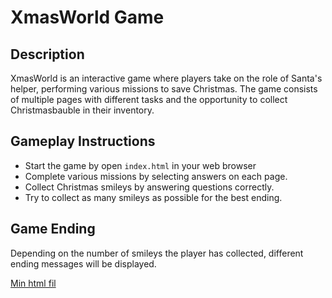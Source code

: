 # XmasWorld Game

## Description

XmasWorld is an interactive game where players take on the role of Santa's helper, performing various missions to save Christmas. The game consists of multiple pages with different tasks and the opportunity to collect Christmasbauble in their inventory.

## Gameplay Instructions

- Start the game by open `index.html` in your web browser
- Complete various missions by selecting answers on each page.
- Collect Christmas smileys by answering questions correctly.
- Try to collect as many smileys as possible for the best ending.

## Game Ending

Depending on the number of smileys the player has collected, different ending messages will be displayed.

[Min html fil](https://rebeccahallengren.github.io/xmasGame_Rebecca/)
